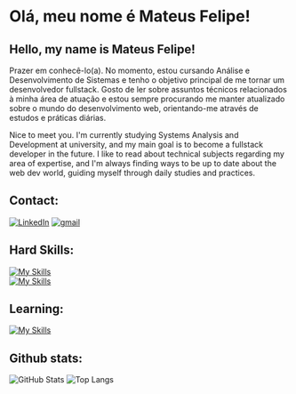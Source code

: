 # Olá, meu nome é Mateus Felipe!
## Hello, my name is Mateus Felipe!

Prazer em conhecê-lo(a). No momento, estou cursando Análise e Desenvolvimento de Sistemas e tenho o objetivo principal de me tornar um desenvolvedor fullstack. Gosto de ler sobre assuntos técnicos relacionados à minha área de atuação e estou sempre procurando me manter atualizado sobre o mundo do desenvolvimento web, orientando-me através de estudos e práticas diárias.

Nice to meet you. I'm currently studying Systems Analysis and Development at university, and my main goal is to become a fullstack developer in the future. I like to read about technical subjects regarding my area of expertise, and I'm always finding ways to be up to date about the web dev world, guiding myself through daily studies and practices.

## Contact:

[![LinkedIn](https://skillicons.dev/icons?i=linkedin)](https://www.linkedin.com/in/mateus-felipe-ara%C3%BAjo-ba2b18191/) 
[![gmail](https://img.icons8.com/?size=50&id=qyRpAggnV0zH&format=png)](mailto:brasil.mateus748@gmail.com)

## Hard Skills: 

[![My Skills](https://skillicons.dev/icons?i=html,css,js)](https://skillicons.dev)
<br>
[![My Skills](https://skillicons.dev/icons?i=ts,nodejs,git)](https://skillicons.dev)

## Learning:

[![My Skills](https://skillicons.dev/icons?i=java,angular)](https://skillicons.dev)

## Github stats:

![GitHub Stats](https://github-readme-stats.vercel.app/api?username=MattFLPe&theme=transparent&bg_color=000&border_color=30A3DC&show_icons=true&icon_color=30A3DC&title_color=E94D5F&text_color=FFF)
![Top Langs](https://github-readme-stats-git-masterrstaa-rickstaa.vercel.app/api/top-langs/?username=MattFLPe&layout=compact&bg_color=000&border_color=30A3DC&title_color=E94D5F&text_color=FFF)


